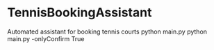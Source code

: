 # TennisBookingAssistant
Automated assistant for booking tennis courts
python main.py
python main.py -onlyConfirm True
